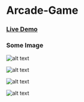 # Arcade-Game

### [Live Demo](https://abdulrahmanaljafar.github.io/Arcade-Game/index.html)

### Some Image

![alt text](https://res.cloudinary.com/duuconncq/image/upload/v1621106922/Screenshot_2021-05-15_220554_n2ep63.png)



![alt text](https://res.cloudinary.com/duuconncq/image/upload/v1621106923/Screenshot_2021-05-15_220715_x84td8.png)

![alt text](https://res.cloudinary.com/duuconncq/image/upload/v1621106923/Screenshot_2021-05-15_221159_j3bwnd.png)


![alt text](https://res.cloudinary.com/duuconncq/image/upload/v1621106927/Screenshot_2021-05-15_220819_qvhxon.png)







